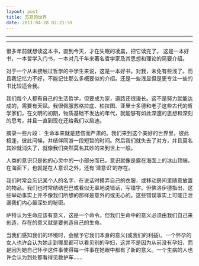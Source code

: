 ```yaml
---
layout: post
title: 苏菲的世界
date: 2011-04-28 02:21:59
---
```


<meta http-equiv='Content-Type' content='text/html; charset=utf-8' />

---

---

很多年前就想读这本书，直到今天，才在失眠的凌晨，把它读完了。
这是一本好书，一本哲学入门书，一本对几千年来著名哲学家及其思想和理论的简要介绍。

对于一个从未接触过哲学的中学生来说，这是一本好书。对我，未免有些浅了。而且我记忆力不好，不能记住那么多概要似的介绍。还是一些浅显但是更专注一些的书比较适合我。


我们每个人都有自己的生活哲学，但要成为家，道路还很漫长。这不是努力就能达成的，需要有天赋。我很佩服苏格拉底、柏拉图、亚里士多德和老子这些古代的哲学家们，在文明的初期，物质基础不发达的年代，就能够有如此深邃的思想和深刻的思考，并且一直到现在还给我们以启迪。

摘录一些片段：
生命本来就是悲伤而严肃的。我们来到这个美好的世界里，彼此相逢，彼此问候，并结伴同游一段短暂的时间。然后我们就失去了对方，并且莫名其妙就消失了，就像我们突然莫名其妙的来到世上一般。

人类的意识只是他的心灵中的一小部分而已。意识就像是露在海面上的冰山顶端，在海面下，也就是在人意识之外，还有‘潜意识’的存在。

我们时常会忘记某个人的名字，在说话时摸弄自己的衣服，或移动房间里随意放置的物品。我们也时常结结巴巴或看似无辜地说错话，写错字。但佛洛伊德指出，这些举动事实上并不像我们所想的那样是意外的或无心的。这些错误事实上可能正泄漏我们内心最深处的秘密。

萨特认为生命应该有意义，这是一个命令。但我们生命中的意义必须由我们自己来创造，存在的意义就是要创造自己的生命。

当我们感知我们的环境时，会赋予它我们本身的意义(或我们的利益)。一个怀孕的女人也许会认为她走到哪里都可以看见别的孕妇，这并不是因为从前没有孕妇，而是因为她自己怀孕这件事使得每一件事在她眼中都有了新的意义。一个生病的人也许会认为到处都看得见救护车……



